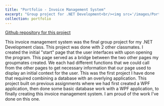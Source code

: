 ```yaml
---
title: "Portfolio - Invoice Management System"
excerpt: "Group project for .NET Development<br/><img src='/images/Portfolio2.jpg'>"
collection: portfolio
---
```


[Github repository for this project](https://github.com/CarterFausett/CS3280_InvoiceSystem)

This invoice management system was the final group project for my .NET Development class. This project was done with 2 other classmates. I created the initial "start" page that the user interfaces with upon opening the program. This page served as a bridge between the two other pages my groupmates created. We each had different functions that we could call from the other pages to get necessary information that our page used to display an initial context for the user. This was the first project I have done that required combining a database with an overlying application. This project built on previous assignments where we had first created a WPF application, then done some basic database work with a WPF application, to finally creating this invoice management system. I am proud of the work I've done on this one.
